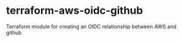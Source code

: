 # terraform-aws-oidc-github
Terraform module for creating an OIDC relationship between AWS and github
